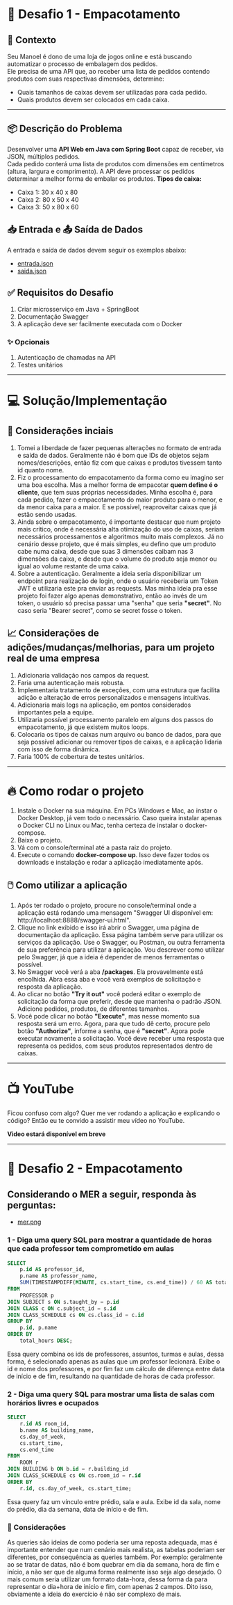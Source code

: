 # 🧩 Desafio 1 - Empacotamento

## 🛒 Contexto

Seu Manoel é dono de uma loja de jogos online e está buscando automatizar o processo de embalagem dos pedidos.  
Ele precisa de uma API que, ao receber uma lista de pedidos contendo produtos com suas respectivas dimensões, determine:

- Quais tamanhos de caixas devem ser utilizadas para cada pedido.
- Quais produtos devem ser colocados em cada caixa.

---

## 📦 Descrição do Problema

Desenvolver uma **API Web em Java com Spring Boot** capaz de receber, via JSON, múltiplos pedidos.  
Cada pedido conterá uma lista de produtos com dimensões em centímetros (altura, largura e comprimento).
A API deve processar os pedidos determinar a melhor forma de embalar os produtos.
**Tipos de caixa:**
- Caixa 1: 30 x 40 x 80
- Caixa 2: 80 x 50 x 40
- Caixa 3: 50 x 80 x 60

## 📥 Entrada e 📤 Saída de Dados

A entrada e saída de dados devem seguir os exemplos abaixo:

- [entrada.json](challengefiles/entrada.json)
- [saida.json](challengefiles/saida.json)


## ✅ Requisitos do Desafio
1. Criar microsserviço em Java + SpringBoot
2. Documentação Swagger
3. A aplicação deve ser facilmente executada com o Docker

### ✨ Opcionais
1. Autenticação de chamadas na API
2. Testes unitários

---

# 💻 Solução/Implementação
## 🤔 Considerações inciais
1. Tomei a liberdade de fazer pequenas alterações no formato de entrada e saída de dados. Geralmente não é bom que IDs de objetos sejam nomes/descrições, então fiz com que caixas e produtos tivessem tanto id quanto nome.
2. Fiz o processamento do empacotamento da forma como eu imagino ser uma boa escolha. Mas a melhor forma de empacotar **quem define é o cliente**, que tem suas próprias necessidades. Minha escolha é, para cada pedido, fazer o empacotamento do maior produto para o menor, e da menor caixa para a maior. E se possível, reaproveitar caixas que já estão sendo usadas.
3. Ainda sobre o empacotamento, é importante destacar que num projeto mais crítico, onde é necessária alta otimização do uso de caixas, seriam necessários processamentos e algoritmos muito mais complexos. Já no cenário desse projeto, que é mais simples, eu defino que um produto cabe numa caixa, desde que suas 3 dimensões caibam nas 3 dimensões da caixa, e desde que o volume do produto seja menor ou igual ao volume restante de uma caixa.
4. Sobre a autenticação. Geralmente a ideia seria disponibilizar um endpoint para realização de login, onde o usuário receberia um Token JWT e utilizaria este pra enviar as requests. Mas minha ideia pra esse projeto foi fazer algo apenas demonstrativo, então ao invés de um token, o usuário só precisa passar uma "senha" que seria **"secret"**. No caso seria "Bearer secret", como se secret fosse o token.

## 📈 Considerações de adições/mudanças/melhorias, para um projeto real de uma empresa
1. Adicionaria validação nos campos da request.
2. Faria uma autenticação mais robusta.
3. Implementaria tratamento de exceções, com uma estrutura que facilita adição e alteração de erros personalizados e mensagens intuitivas.
4. Adicionaria mais logs na aplicação, em pontos considerados importantes pela a equipe.
5. Utilizaria possível processamento paralelo em alguns dos passos do empacotamento, já que existem muitos loops.
6. Colocaria os tipos de caixas num arquivo ou banco de dados, para que seja possível adicionar ou remover tipos de caixas, e a aplicação lidaria com isso de forma dinâmica.
7. Faria 100% de cobertura de testes unitários.

---

# 🔥 Como rodar o projeto
1. Instale o Docker na sua máquina. Em PCs Windows e Mac, ao instar o Docker Desktop, já vem todo o necessário. Caso queira instalar apenas o Docker CLI no Linux ou Mac, tenha certeza de instalar o docker-compose.
2. Baixe o projeto.
3. Vá com o console/terminal até a pasta raiz do projeto.
4. Execute o comando **docker-compose up**. Isso deve fazer todos os downloads e instalação e rodar a aplicação imediatamente após.

## 🖱️ Como utilizar a aplicação
1. Após ter rodado o projeto, procure no console/terminal onde a aplicação está rodando uma mensagem "Swagger UI disponível em: http://localhost:8888/swagger-ui.html".
2. Clique no link exibido e isso irá abrir o Swagger, uma página de documentação da aplicação. Essa página também serve para utilizar os serviços da aplicação. Use o Swagger, ou Postman, ou outra ferramenta de sua preferência para utilizar a aplicação. Vou descrever como utilizar pelo Swagger, já que a ideia é depender de menos ferramentas o possível.
3. No Swagger você verá a aba **/packages**. Ela provavelmente está encolhida. Abra essa aba e você verá exemplos de solicitação e resposta da aplicação.
4. Ao clicar no botão **"Try it out"** você poderá editar o exemplo de solicitação da forma que preferir, desde que mantenha o padrão JSON. Adicione pedidos, produtos, de diferentes tamanhos.
5. Você pode clicar no botão **"Execute"**, mas nesse momento sua resposta será um erro. Agora, para que tudo dê certo, procure pelo botão **"Authorize"**, informe a senha, que é **"secret"**. Agora pode executar novamente a solicitação. Você deve receber uma resposta que representa os pedidos, com seus produtos representados dentro de caixas.

---

# 📺 YouTube

Ficou confuso com algo? Quer me ver rodando a aplicação e explicando o código? Então eu te convido a assistir meu vídeo no YouTube.

**Video estará disponível em breve**

---

# 🧩 Desafio 2 - Empacotamento

## Considerando o MER a seguir, responda às perguntas:

- [mer.png](challengefiles/mer.png)

### 1 - Diga uma query SQL para mostrar a quantidade de horas que cada professor tem comprometido em aulas

```sql
SELECT 
    p.id AS professor_id,
    p.name AS professor_name,
    SUM(TIMESTAMPDIFF(MINUTE, cs.start_time, cs.end_time)) / 60 AS total_hours
FROM 
    PROFESSOR p
JOIN SUBJECT s ON s.taught_by = p.id
JOIN CLASS c ON c.subject_id = s.id
JOIN CLASS_SCHEDULE cs ON cs.class_id = c.id
GROUP BY 
    p.id, p.name
ORDER BY 
    total_hours DESC;
```
Essa query combina os ids de professores, assuntos, turmas e aulas, dessa forma, é selecionado apenas as aulas que um professor lecionará. Exibe o id e nome dos professores, e por fim faz um cálculo de diferença entre data de início e de fim, resultando na quantidade de horas de cada professor.


### 2 - Diga uma query SQL para mostrar uma lista de salas com horários livres e ocupados

```sql
SELECT 
    r.id AS room_id,
    b.name AS building_name,
    cs.day_of_week,
    cs.start_time,
    cs.end_time
FROM 
    ROOM r
JOIN BUILDING b ON b.id = r.building_id
JOIN CLASS_SCHEDULE cs ON cs.room_id = r.id
ORDER BY 
    r.id, cs.day_of_week, cs.start_time;
```
Essa query faz um vínculo entre prédio, sala e aula. Exibe id da sala, nome do prédio, dia da semana, data de início e de fim.


### 🤔 Considerações
As queries são ideias de como poderia ser uma reposta adequada, mas é importante entender que num cenário mais realista, 
as tabelas poderiam ser diferentes, por consequência as queries também. Por exemplo: geralmente ao se tratar de datas, 
não é bom quebrar em dia da semana, hora de fim e início, a não ser que de alguma forma realmente isso seja algo desejado.
O mais comum seria utilizar um formato data-hora, dessa forma da para representar o dia+hora de início e fim, com apenas 2 campos.
Dito isso, obviamente a ideia do exercício é não ser complexo de mais.